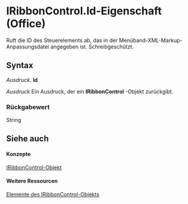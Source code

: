 
# IRibbonControl.Id-Eigenschaft (Office)

Ruft die ID des Steuerelements ab, das in der Menüband-XML-Markup-Anpassungsdatei angegeben ist. Schreibgeschützt.


## Syntax

 _Ausdruck_. **Id**

 _Ausdruck_ Ein Ausdruck, der ein **IRibbonControl** -Objekt zurückgibt.


### Rückgabewert

String


## Siehe auch


#### Konzepte


[IRibbonControl-Objekt](63aef709-e1d3-b1a6-76af-b568ad0e69ae.md)
#### Weitere Ressourcen


[Elemente des IRibbonControl-Objekts](http://msdn.microsoft.com/library/396d85dc-ddd5-8985-0830-22ee5b1579dc%28Office.15%29.aspx)